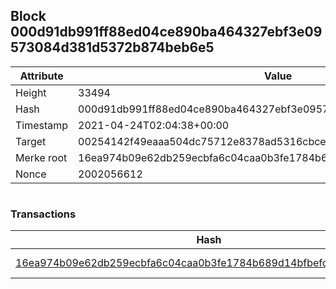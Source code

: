 ## Block 000d91db991ff88ed04ce890ba464327ebf3e09573084d381d5372b874beb6e5

Attribute | Value
--- | ---
Height | 33494
Hash | 000d91db991ff88ed04ce890ba464327ebf3e09573084d381d5372b874beb6e5
Timestamp | 2021-04-24T02:04:38+00:00
Target | 00254142f49eaaa504dc75712e8378ad5316cbcead634704b3734b6271167cc4
Merke root | 16ea974b09e62db259ecbfa6c04caa0b3fe1784b689d14bfbefd6e386d4853f5
Nonce | 2002056612

```

```

### Transactions

Hash | Amount
--- | ---
[16ea974b09e62db259ecbfa6c04caa0b3fe1784b689d14bfbefd6e386d4853f5](16ea974b09e62db259ecbfa6c04caa0b3fe1784b689d14bfbefd6e386d4853f5.md) | 10.00000000 SKEPTI 
